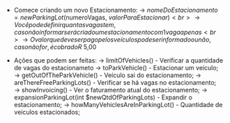 * Comece criando um novo Estacionamento:
    → $nomeDoEstacionamento = new ParkingLot($numeroVagas, $valorParaEstacionar)<br>
    → Você pode definir quantas vagas tem, caso não informar será criado um estacionamento com 1 vaga apenas<br>
    → O valor que deve ser pago pelos veículos pode ser informado ou não, caso não for, é cobrado R$ 5,00<br>
 
* Ações que podem ser feitas:
    → limitOfVehicles() - Verificar a quantidade de vagas do estacionameto
    → toParkVehicle() - Estacionar um veículo;
    → getOutOfTheParkVehicle() - Veículo sai do estacionamento;
    → areThereFreeParkingLots() - Verificar se há vagas no estacionamento;
    → showInvoicing() - Ver o faturamento atual do estacionamento;
    → expansionParkingLot(int $newQtdOfParkingLots) - Expandir o estacionamento;
    → howManyVehiclesAreInParkingLot() - Quantidade de veículos estacionados;

